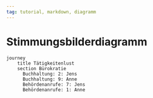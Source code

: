 ```yaml
---
tag: tutorial, markdown, diagramm
---
```


Stimmungsbilderdiagramm
===


```mermaid
journey
    title Tätigkeitenlust
    section Bürokratie
      Buchhaltung: 2: Jens
      Buchhaltung: 9: Anne
      Behördenanrufe: 7: Jens
      Behördenanrufe: 1: Anne
```